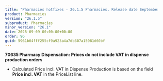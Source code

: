 ```yaml
---
title: "Pharmacies hotfixes - 26.1.5 Pharmacies, Release date September 9, 2025 - Hotfixes"
product: Pharmacies
version: "26.1.5"
subproduct: Pharmacies
minor_version: "26.1"
date: 2025-09-09 00:00:00+00:00
order: 96
guid: 5961b04fff255cf0a923a4a7db307a15081d60bf
---
```


<strong>70635 Pharmacy Dispensation: Prices do not include VAT in dispense production orders</strong>
<ul><li>Calculated Price Incl. VAT in Dispense Production is based on the field <b>Price incl. VAT</b> in the PriceList line.</li></ul>
